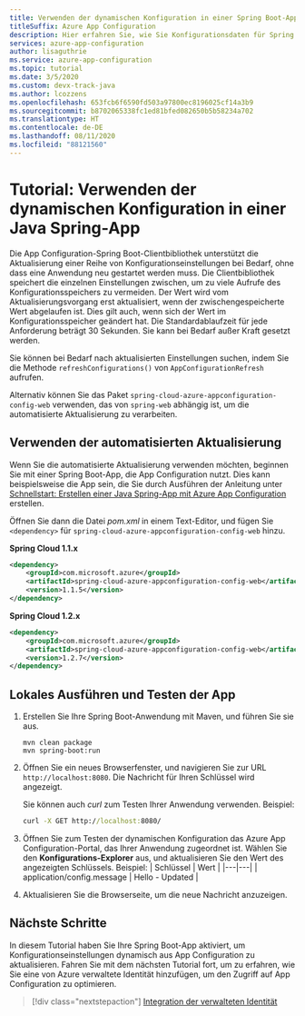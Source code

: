 ```yaml
---
title: Verwenden der dynamischen Konfiguration in einer Spring Boot-App
titleSuffix: Azure App Configuration
description: Hier erfahren Sie, wie Sie Konfigurationsdaten für Spring Boot-Apps dynamisch aktualisieren.
services: azure-app-configuration
author: lisaguthrie
ms.service: azure-app-configuration
ms.topic: tutorial
ms.date: 3/5/2020
ms.custom: devx-track-java
ms.author: lcozzens
ms.openlocfilehash: 653fcb6f6590fd503a97800ec8196025cf14a3b9
ms.sourcegitcommit: b8702065338fc1ed81bfed082650b5b58234a702
ms.translationtype: HT
ms.contentlocale: de-DE
ms.lasthandoff: 08/11/2020
ms.locfileid: "88121560"
---
```

# <a name="tutorial-use-dynamic-configuration-in-a-java-spring-app"></a>Tutorial: Verwenden der dynamischen Konfiguration in einer Java Spring-App

Die App Configuration-Spring Boot-Clientbibliothek unterstützt die Aktualisierung einer Reihe von Konfigurationseinstellungen bei Bedarf, ohne dass eine Anwendung neu gestartet werden muss. Die Clientbibliothek speichert die einzelnen Einstellungen zwischen, um zu viele Aufrufe des Konfigurationsspeichers zu vermeiden. Der Wert wird vom Aktualisierungsvorgang erst aktualisiert, wenn der zwischengespeicherte Wert abgelaufen ist. Dies gilt auch, wenn sich der Wert im Konfigurationsspeicher geändert hat. Die Standardablaufzeit für jede Anforderung beträgt 30 Sekunden. Sie kann bei Bedarf außer Kraft gesetzt werden.

Sie können bei Bedarf nach aktualisierten Einstellungen suchen, indem Sie die Methode `refreshConfigurations()` von `AppConfigurationRefresh` aufrufen.

Alternativ können Sie das Paket `spring-cloud-azure-appconfiguration-config-web` verwenden, das von `spring-web` abhängig ist, um die automatisierte Aktualisierung zu verarbeiten.

## <a name="use-automated-refresh"></a>Verwenden der automatisierten Aktualisierung

Wenn Sie die automatisierte Aktualisierung verwenden möchten, beginnen Sie mit einer Spring Boot-App, die App Configuration nutzt. Dies kann beispielsweise die App sein, die Sie durch Ausführen der Anleitung unter [Schnellstart: Erstellen einer Java Spring-App mit Azure App Configuration](quickstart-java-spring-app.md) erstellen.

Öffnen Sie dann die Datei *pom.xml* in einem Text-Editor, und fügen Sie `<dependency>` für `spring-cloud-azure-appconfiguration-config-web` hinzu.

**Spring Cloud 1.1.x**

```xml
<dependency>
    <groupId>com.microsoft.azure</groupId>
    <artifactId>spring-cloud-azure-appconfiguration-config-web</artifactId>
    <version>1.1.5</version>
</dependency>
```

**Spring Cloud 1.2.x**

```xml
<dependency>
    <groupId>com.microsoft.azure</groupId>
    <artifactId>spring-cloud-azure-appconfiguration-config-web</artifactId>
    <version>1.2.7</version>
</dependency>
```

## <a name="run-and-test-the-app-locally"></a>Lokales Ausführen und Testen der App

1. Erstellen Sie Ihre Spring Boot-Anwendung mit Maven, und führen Sie sie aus.

    ```shell
    mvn clean package
    mvn spring-boot:run
    ```

1. Öffnen Sie ein neues Browserfenster, und navigieren Sie zur URL `http://localhost:8080`.  Die Nachricht für Ihren Schlüssel wird angezeigt. 

    Sie können auch *curl* zum Testen Ihrer Anwendung verwenden. Beispiel: 
    
    ```cmd
    curl -X GET http://localhost:8080/
    ```

1. Öffnen Sie zum Testen der dynamischen Konfiguration das Azure App Configuration-Portal, das Ihrer Anwendung zugeordnet ist. Wählen Sie den **Konfigurations-Explorer** aus, und aktualisieren Sie den Wert des angezeigten Schlüssels. Beispiel:
    | Schlüssel | Wert |
    |---|---|
    | application/config.message | Hello - Updated |

1. Aktualisieren Sie die Browserseite, um die neue Nachricht anzuzeigen.

## <a name="next-steps"></a>Nächste Schritte

In diesem Tutorial haben Sie Ihre Spring Boot-App aktiviert, um Konfigurationseinstellungen dynamisch aus App Configuration zu aktualisieren. Fahren Sie mit dem nächsten Tutorial fort, um zu erfahren, wie Sie eine von Azure verwaltete Identität hinzufügen, um den Zugriff auf App Configuration zu optimieren.

> [!div class="nextstepaction"]
> [Integration der verwalteten Identität](./howto-integrate-azure-managed-service-identity.md)
